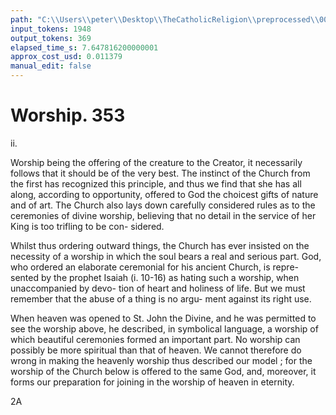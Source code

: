 ```yaml
---
path: "C:\\Users\\peter\\Desktop\\TheCatholicReligion\\preprocessed\\00372.jpg"
input_tokens: 1948
output_tokens: 369
elapsed_time_s: 7.647816200000001
approx_cost_usd: 0.011379
manual_edit: false
---
```

# Worship. 353

ii.

Worship being the offering of the creature to
the Creator, it necessarily follows that it should
be of the very best. The instinct of the Church
from the first has recognized this principle, and
thus we find that she has all along, according to
opportunity, offered to God the choicest gifts of
nature and of art. The Church also lays down
carefully considered rules as to the ceremonies
of divine worship, believing that no detail in the
service of her King is too trifling to be con-
sidered.

Whilst thus ordering outward things, the
Church has ever insisted on the necessity of a
worship in which the soul bears a real and
serious part. God, who ordered an elaborate
ceremonial for his ancient Church, is repre-
sented by the prophet Isaiah (i. 10-16) as hating
such a worship, when unaccompanied by devo-
tion of heart and holiness of life. But we must
remember that the abuse of a thing is no argu-
ment against its right use.

When heaven was opened to St. John the
Divine, and he was permitted to see the worship
above, he described, in symbolical language, a
worship of which beautiful ceremonies formed
an important part. No worship can possibly
be more spiritual than that of heaven. We
cannot therefore do wrong in making the
heavenly worship thus described our model ; for
the worship of the Church below is offered to
the same God, and, moreover, it forms our
preparation for joining in the worship of heaven
in eternity.

2A